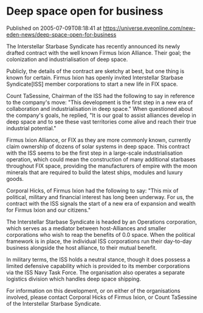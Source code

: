 # Deep space open for business
Published on 2005-07-09T08:18:41 at https://universe.eveonline.com/new-eden-news/deep-space-open-for-business

The Interstellar Starbase Syndicate has recently announced its newly drafted contract with the well known Firmus Ixion Alliance. Their goal; the colonization and industrialisation of deep space.   
  
Publicly, the details of the contract are sketchy at best, but one thing is known for certain. Firmus Ixion has openly invited Interstellar Starbase Syndicate[ISS] member corporations to start a new life in FIX space.   
  
Count TaSessine, Chairman of the ISS had the following to say in reference to the company's move: "This development is the first step in a new era of collaboration and industrialisation in deep space." When questioned about the company's goals, he replied, "It is our goal to assist alliances develop in deep space and to see these vast territories come alive and reach their true industrial potential."   
  
Firmus Ixion Alliance, or FIX as they are more commonly known, currently claim ownership of dozens of solar systems in deep space. This contract with the ISS seems to be the first step in a large-scale industrialisation operation, which could mean the construction of many additional starbases throughout FIX space, providing the manufacturers of empire with the moon minerals that are required to build the latest ships, modules and luxury goods.   
  
Corporal Hicks, of Firmus Ixion had the following to say: "This mix of political, military and financial interest has long been underway. For us, the contract with the ISS signals the start of a new era of expansion and wealth for Firmus Ixion and our citizens."   
  
The Interstellar Starbase Syndicate is headed by an Operations corporation, which serves as a mediator between host-Alliances and smaller corporations who wish to reap the benefits of 0.0 space. When the political framework is in place, the individual ISS corporations run their day-to-day business alongside the host alliance, to their mutual benefit.   
  
In military terms, the ISS holds a neutral stance, though it does possess a limited defensive capability which is provided to its member corporations via the ISS Navy Task Force. The organisation also operates a separate logistics division which handles deep space shipping.   
  
For information on this development, or on either of the organisations involved, please contact Corporal Hicks of Firmus Ixion, or Count TaSessine of the Interstellar Starbase Syndicate.
